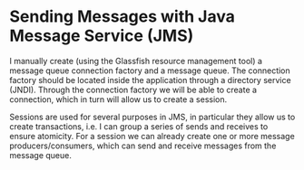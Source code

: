 # Sending Messages with Java Message Service (JMS)

I manually create (using the Glassfish resource management tool) a message queue connection factory and a message queue. The connection factory should be located inside the application through a directory service (JNDI). Through the connection factory we will be able to create a connection, which in turn will allow us to create a session. 

Sessions are used for several purposes in JMS, in particular they allow us to create transactions, i.e. I can group a series of sends and receives to ensure atomicity. For a session we can already create one or more message producers/consumers, which can send and receive messages from the message queue.
